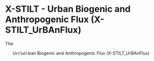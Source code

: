 # X-STILT - Urban Biogenic and Anthropogenic Flux (X-STILT_UrBAnFlux)
The <ul>Ur<\ul>ban Biogenic and Anthropogenic Flux (X-STILT_UrBAnFlux)
